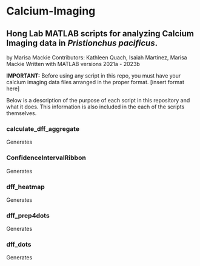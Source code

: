 # Calcium-Imaging
## Hong Lab MATLAB scripts for analyzing Calcium Imaging data in _Pristionchus pacificus_.
by Marisa Mackie
Contributors: Kathleen Quach, Isaiah Martinez, Marisa Mackie
Written with MATLAB versions 2021a - 2023b

**IMPORTANT:** Before using any script in this repo, you must have your calcium imaging data files arranged in the proper format.
[insert format here]


Below is a description of the purpose of each script in this repository and what it does. This information is also included in the each of the scripts themselves.

### calculate_dff_aggregate
Generates 

### ConfidenceIntervalRibbon
Generates 

### dff_heatmap
Generates 

### dff_prep4dots
Generates 

### dff_dots
Generates 

